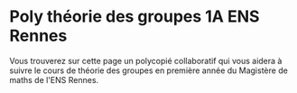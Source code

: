 # Poly théorie des groupes 1A ENS Rennes
Vous trouverez sur cette page un polycopié collaboratif qui vous aidera à suivre le cours de théorie des groupes en première année du Magistère de maths de l'ENS Rennes. 
